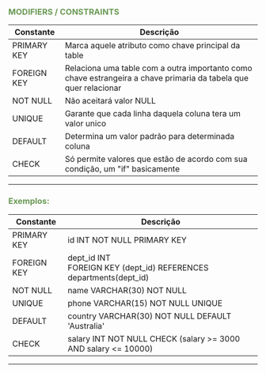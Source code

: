 ### <span style = "color:#6a9955">MODIFIERS / CONSTRAINTS  </span>
Constante | Descrição
--- | ---
PRIMARY KEY | Marca aquele atributo como chave principal da table  
FOREIGN KEY | Relaciona uma table com a outra importanto como chave estrangeira a chave primaria da tabela que quer relacionar  
NOT NULL    | Não aceitará valor NULL  
UNIQUE      | Garante que cada linha daquela coluna tera um valor unico  
DEFAULT     | Determina um valor padrão para determinada coluna  
CHECK       | Só permite valores que estão de acordo com sua condição, um "if" basicamente  
---

### <span style = "color:#6a9955">Exemplos:  </span>
Constante | Descrição
--- | ---
PRIMARY KEY | id INT NOT NULL PRIMARY KEY 
FOREIGN KEY | dept_id INT</br>FOREIGN KEY (dept_id) REFERENCES departments(dept_id)  
NOT NULL    | name VARCHAR(30) NOT NULL  
UNIQUE      | phone VARCHAR(15) NOT NULL UNIQUE  
DEFAULT     | country VARCHAR(30) NOT NULL DEFAULT 'Australia'  
CHECK       | salary INT NOT NULL CHECK (salary >= 3000 AND salary <= 10000)  
---